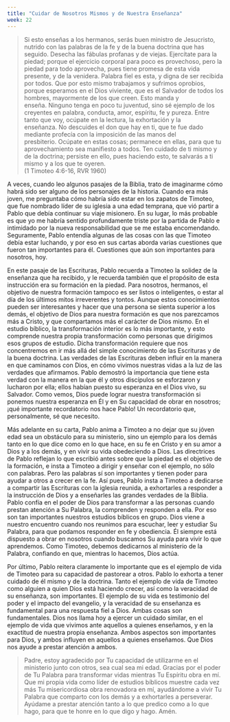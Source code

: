 ```yaml
---
title: "Cuidar de Nosotros Mismos y de Nuestra Enseñanza"
week: 22
---
```


> Si esto enseñas a los hermanos, serás buen ministro de Jesucristo,
> nutrido con las palabras de la fe y de la buena doctrina que has
> seguido. Desecha las fábulas profanas y de viejas. Ejercítate para la
> piedad; porque el ejercicio corporal para poco es provechoso, pero la
> piedad para todo aprovecha, pues tiene promesa de esta vida presente,
> y de la venidera. Palabra fiel es esta, y digna de ser recibida por
> todos. Que por esto mismo trabajamos y sufrimos oprobios, porque
> esperamos en el Dios viviente, que es el Salvador de todos los
> hombres, mayormente de los que creen. Esto manda y enseña. Ninguno
> tenga en poco tu juventud, sino sé ejemplo de los creyentes en
> palabra, conducta, amor, espíritu, fe y pureza. Entre tanto que voy,
> ocúpate en la lectura, la exhortación y la enseñanza. No descuides el
> don que hay en ti, que te fue dado mediante profecía con la imposición
> de las manos del presbiterio. Ocúpate en estas cosas; permanece en
> ellas, para que tu aprovechamiento sea manifiesto a todos. Ten cuidado
> de ti mismo y de la doctrina; persiste en ello, pues haciendo esto, te
> salvarás a ti mismo y a los que te oyeren.\
> (1 Timoteo 4:6-16, RVR 1960)  

A veces, cuando leo algunos pasajes de la Biblia, trato de
imaginarme cómo habrá sido ser alguno de los personajes de la historia.
Cuando era más joven, me preguntaba cómo habría sido estar en los
zapatos de Timoteo, que fue nombrado líder de su iglesia a una edad
temprana, que vió partir a Pablo que debía continuar su viaje misionero.
En su lugar, lo más probable es que yo me habría sentido profundamente
triste por la partida de Pablo e intimidado por la nueva responsabilidad
que se me estaba encomendando. Seguramente, Pablo entendía algunas de
las cosas con las que Timoteo debía estar luchando, y por eso en sus
cartas aborda varias cuestiones que fueron tan importantes para él.
Cuestiones que aún son importantes para nosotros, hoy.

En este pasaje de las Escrituras, Pablo recuerda a Timoteo la solidez de
la enseñanza que ha recibido, y le recuerda también que el propósito de
esta instrucción era su formación en la piedad. Para nosotros, hermanos,
el objetivo de nuestra formación tampoco es ser listos o inteligentes, o
estar al día de los últimos mitos irreverentes y tontos. Aunque estos
conocimientos pueden ser interesantes y hacer que una persona se sienta
superior a los demás, el objetivo de Dios para nuestra formación es que
nos parezcamos más a Cristo, y que compartamos más el carácter de Dios
mismo. En el estudio bíblico, la transformación interior es lo más
importante, y esto comprende nuestra propia transformación como personas
que dirigimos esos grupos de estudio. Dicha transformación requiere que
nos concentremos en ir más allá del simple conocimiento de las
Escrituras y de la buena doctrina. Las verdades de las Escrituras deben
influir en la manera en que caminamos con Dios, en cómo vivimos nuestras
vidas a la luz de las verdades que afirmamos. Pablo demostró la
importancia que tiene esta verdad con la manera en la que él y otros
discípulos se esforzaron y lucharon por ella; ellos habían puesto su
esperanza en el Dios vivo, su Salvador. Como vemos, Dios puede lograr
nuestra transformación si ponemos nuestra esperanza en Él y en Su
capacidad de obrar en nosotros; ¡qué importante recordatorio nos hace
Pablo! Un recordatorio que, personalmente, sé que necesito.

Más adelante en su carta, Pablo anima a Timoteo a no dejar que su jóven
edad sea un obstáculo para su ministerio, sino un ejemplo para los demás
tanto en lo que dice como en lo que hace, en su fe en Cristo y en su
amor a Dios y a los demás, y en vivir su vida obedeciendo a Dios. Las
directrices de Pablo reflejan lo que escribió antes sobre que la piedad
es el objetivo de la formación, e insta a Timoteo a dirigir y enseñar
con el ejemplo, no sólo con palabras. Pero las palabras sí son
importantes y tienen poder para ayudar a otros a crecer en la fe. Así
pues, Pablo insta a Timoteo a dedicarse a compartir las Escrituras con
la iglesia reunida, a exhortarles a responder a la instrucción de Dios y
a enseñarles las grandes verdades de la Biblia. Pablo confía en el poder
de Dios para transformar a las personas cuando prestan atención a Su
Palabra, la comprenden y responden a ella. Por eso son tan importantes
nuestros estudios bíblicos en grupo. Dios viene a nuestro encuentro
cuando nos reunimos para escuchar, leer y estudiar Su Palabra, para que
podamos responder en fe y obediencia. Él siempre está dispuesto a obrar
en nosotros cuando buscamos Su ayuda para vivir lo que aprendemos. Como
Timoteo, debemos dedicarnos al ministerio de la Palabra, confiando en
que, mientras lo hacemos, Dios actúa.

Por último, Pablo reitera claramente lo importante que es el ejemplo de
vida de Timoteo para su capacidad de pastorear a otros. Pablo lo exhorta
a tener cuidado de él mismo y de la doctrina. Tanto el ejemplo de vida
de Timoteo como alguien a quien Dios está haciendo crecer, así como la
veracidad de su enseñanza, son importantes. El ejemplo de su vida es
testimonio del poder y el impacto del evangelio, y la veracidad de su
enseñanza es fundamental para una respuesta fiel a Dios. Ambas cosas son
fundamentales. Dios nos llama hoy a ejercer un cuidado similar, en el
ejemplo de vida que vivimos ante aquellos a quienes enseñamos, y en la
exactitud de nuestra propia enseñanza. Ambos aspectos son importantes
para Dios, y ambos influyen en aquellos a quienes enseñamos. Que Dios
nos ayude a prestar atención a ambos.

> Padre, estoy agradecido por Tu capacidad de utilizarme en el
> ministerio junto con otros, sea cual sea mi edad. Gracias por el poder
> de Tu Palabra para transformar vidas mientras Tu Espíritu obra en mí.
> Que mi propia vida como líder de estudios bíblicos muestre cada vez
> más Tu misericordiosa obra renovadora en mí, ayudándome a vivir Tu
> Palabra que comparto con los demás y a exhortarles a perseverar.
> Ayúdame a prestar atención tanto a lo que predico como a lo que hago,
> para que te honre en lo que digo y hago. Amén.
